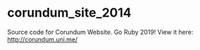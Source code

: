 corundum_site_2014
==================

Source code for Corundum Website. Go Ruby 2019!
View it here: http://corundum.uni.me/

